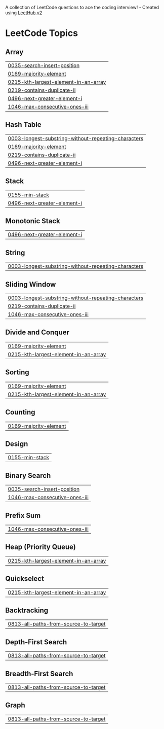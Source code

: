 A collection of LeetCode questions to ace the coding interview! - Created using [LeetHub v2](https://github.com/arunbhardwaj/LeetHub-2.0)
<!---LeetCode Topics Start-->
# LeetCode Topics
## Array
|  |
| ------- |
| [0035-search-insert-position](https://github.com/yordil/A2SV-CP/tree/master/0035-search-insert-position) |
| [0169-majority-element](https://github.com/yordil/A2SV-CP/tree/master/0169-majority-element) |
| [0215-kth-largest-element-in-an-array](https://github.com/yordil/A2SV-CP/tree/master/0215-kth-largest-element-in-an-array) |
| [0219-contains-duplicate-ii](https://github.com/yordil/A2SV-CP/tree/master/0219-contains-duplicate-ii) |
| [0496-next-greater-element-i](https://github.com/yordil/A2SV-CP/tree/master/0496-next-greater-element-i) |
| [1046-max-consecutive-ones-iii](https://github.com/yordil/A2SV-CP/tree/master/1046-max-consecutive-ones-iii) |
## Hash Table
|  |
| ------- |
| [0003-longest-substring-without-repeating-characters](https://github.com/yordil/A2SV-CP/tree/master/0003-longest-substring-without-repeating-characters) |
| [0169-majority-element](https://github.com/yordil/A2SV-CP/tree/master/0169-majority-element) |
| [0219-contains-duplicate-ii](https://github.com/yordil/A2SV-CP/tree/master/0219-contains-duplicate-ii) |
| [0496-next-greater-element-i](https://github.com/yordil/A2SV-CP/tree/master/0496-next-greater-element-i) |
## Stack
|  |
| ------- |
| [0155-min-stack](https://github.com/yordil/A2SV-CP/tree/master/0155-min-stack) |
| [0496-next-greater-element-i](https://github.com/yordil/A2SV-CP/tree/master/0496-next-greater-element-i) |
## Monotonic Stack
|  |
| ------- |
| [0496-next-greater-element-i](https://github.com/yordil/A2SV-CP/tree/master/0496-next-greater-element-i) |
## String
|  |
| ------- |
| [0003-longest-substring-without-repeating-characters](https://github.com/yordil/A2SV-CP/tree/master/0003-longest-substring-without-repeating-characters) |
## Sliding Window
|  |
| ------- |
| [0003-longest-substring-without-repeating-characters](https://github.com/yordil/A2SV-CP/tree/master/0003-longest-substring-without-repeating-characters) |
| [0219-contains-duplicate-ii](https://github.com/yordil/A2SV-CP/tree/master/0219-contains-duplicate-ii) |
| [1046-max-consecutive-ones-iii](https://github.com/yordil/A2SV-CP/tree/master/1046-max-consecutive-ones-iii) |
## Divide and Conquer
|  |
| ------- |
| [0169-majority-element](https://github.com/yordil/A2SV-CP/tree/master/0169-majority-element) |
| [0215-kth-largest-element-in-an-array](https://github.com/yordil/A2SV-CP/tree/master/0215-kth-largest-element-in-an-array) |
## Sorting
|  |
| ------- |
| [0169-majority-element](https://github.com/yordil/A2SV-CP/tree/master/0169-majority-element) |
| [0215-kth-largest-element-in-an-array](https://github.com/yordil/A2SV-CP/tree/master/0215-kth-largest-element-in-an-array) |
## Counting
|  |
| ------- |
| [0169-majority-element](https://github.com/yordil/A2SV-CP/tree/master/0169-majority-element) |
## Design
|  |
| ------- |
| [0155-min-stack](https://github.com/yordil/A2SV-CP/tree/master/0155-min-stack) |
## Binary Search
|  |
| ------- |
| [0035-search-insert-position](https://github.com/yordil/A2SV-CP/tree/master/0035-search-insert-position) |
| [1046-max-consecutive-ones-iii](https://github.com/yordil/A2SV-CP/tree/master/1046-max-consecutive-ones-iii) |
## Prefix Sum
|  |
| ------- |
| [1046-max-consecutive-ones-iii](https://github.com/yordil/A2SV-CP/tree/master/1046-max-consecutive-ones-iii) |
## Heap (Priority Queue)
|  |
| ------- |
| [0215-kth-largest-element-in-an-array](https://github.com/yordil/A2SV-CP/tree/master/0215-kth-largest-element-in-an-array) |
## Quickselect
|  |
| ------- |
| [0215-kth-largest-element-in-an-array](https://github.com/yordil/A2SV-CP/tree/master/0215-kth-largest-element-in-an-array) |
## Backtracking
|  |
| ------- |
| [0813-all-paths-from-source-to-target](https://github.com/yordil/A2SV-CP/tree/master/0813-all-paths-from-source-to-target) |
## Depth-First Search
|  |
| ------- |
| [0813-all-paths-from-source-to-target](https://github.com/yordil/A2SV-CP/tree/master/0813-all-paths-from-source-to-target) |
## Breadth-First Search
|  |
| ------- |
| [0813-all-paths-from-source-to-target](https://github.com/yordil/A2SV-CP/tree/master/0813-all-paths-from-source-to-target) |
## Graph
|  |
| ------- |
| [0813-all-paths-from-source-to-target](https://github.com/yordil/A2SV-CP/tree/master/0813-all-paths-from-source-to-target) |
<!---LeetCode Topics End-->